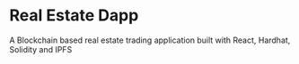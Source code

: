 ﻿# Real Estate Dapp
 
 A Blockchain based real estate trading application built with React, Hardhat, Solidity and IPFS
 
